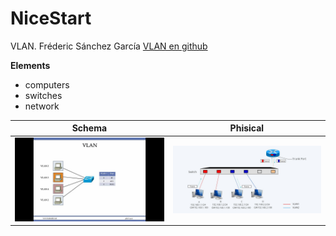 
# NiceStart
VLAN. Fréderic Sánchez García
[VLAN en github](https://github.com/mivalledeljerte/vlan-fsangar)

**Elements**

* computers
* switches
* network

Schema | Phisical
-------|--------
![](img/vlan.jfif) | ![](img/vlan2.jfif)